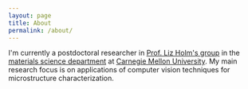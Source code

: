 ```yaml
---
layout: page
title: About
permalink: /about/
---
```


I'm currently a postdoctoral researcher in [Prof. Liz Holm's group](https://holmgroup.github.io/about) in the [materials science department](https://materials.cmu.edu) at [Carnegie Mellon University](https://cmu.edu). My main research focus is on applications of computer vision techniques for microstructure characterization. 
